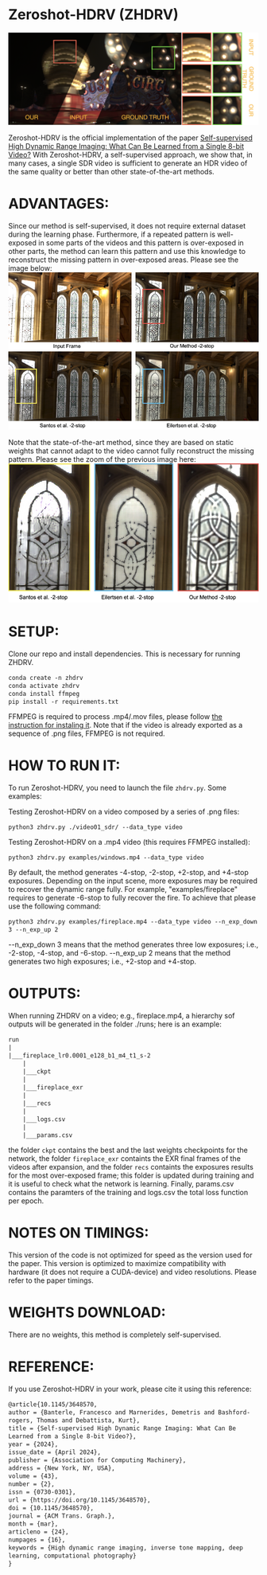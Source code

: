 Zeroshot-HDRV (ZHDRV)
=============
![HDR-VDP](images/teaser.png?raw=true "Zeroshot-HDRV")

Zeroshot-HDRV is the official implementation of the paper [Self-supervised High Dynamic Range Imaging: What Can Be Learned from a Single 8-bit Video?](https://doi.org/10.1145/3648570) With Zeroshot-HDRV, a self-supervised approach, we show that, in many cases, a single SDR video is sufficient to generate an HDR video of the same quality or better than other state-of-the-art methods.

ADVANTAGES:
============
Since our method is self-supervised, it does not require external dataset during the learning phase. Furthermore, if a repeated pattern is well-exposed in some parts of the videos and this pattern is over-exposed in other parts, the method can learn this pattern and use this knowledge to reconstruct the missing pattern in over-exposed areas. Please see the image below:
![HDR-VDP](images/example.png?raw=true "Zeroshot-HDRV")

Note that the state-of-the-art method, since they are based on static weights that cannot adapt to the video cannot fully reconstruct the missing pattern. Please see the zoom of the previous image here:
![HDR-VDP](images/zoom.png?raw=true "Zeroshot-HDRV")


SETUP:
==============

Clone our repo and install dependencies. This is necessary for running ZHDRV.

```
conda create -n zhdrv
conda activate zhdrv
conda install ffmpeg
pip install -r requirements.txt
```

FFMPEG is required to process .mp4/.mov files, please follow [the instruction for instaling it](https://ffmpeg.org/download.html).
Note that if the video is already exported as a sequence of .png files, FFMPEG is not required.

HOW TO RUN IT:
==============
To run Zeroshot-HDRV, you need to launch the file ```zhdrv.py```. Some examples:

Testing Zeroshot-HDRV on a video composed by a series of .png files:

```
python3 zhdrv.py ./video01_sdr/ --data_type video
```

Testing Zeroshot-HDRV on a .mp4 video (this requires FFMPEG installed):

```
python3 zhdrv.py examples/windows.mp4 --data_type video
```

By default, the method generates -4-stop, -2-stop, +2-stop, and +4-stop exposures. Depending on the input scene, more exposures may be required to recover the dynamic range fully. For example, "examples/fireplace" requires to generate -6-stop to fully recover the fire. To achieve that please use the following command:

```
python3 zhdrv.py examples/fireplace.mp4 --data_type video --n_exp_down 3 --n_exp_up 2
```

--n_exp_down 3 means that the method generates three low exposures; i.e., -2-stop, -4-stop, and -6-stop.
--n_exp_up 2 means that the method generates two high exposures; i.e., +2-stop and +4-stop.

OUTPUTS:
==============

When running ZHDRV on a video; e.g., fireplace.mp4, a hierarchy sof outputs will be generated in the folder ./runs; here is an example:

```
run
|
|___fireplace_lr0.0001_e128_b1_m4_t1_s-2
    |
    |___ckpt
    |
    |___fireplace_exr
    |
    |___recs
    |
    |___logs.csv
    |
    |___params.csv
```

the folder ```ckpt``` contains the best and the last weights checkpoints for the network, 
the folder ```fireplace_exr``` containts the EXR final frames of the videos after expansion, and
the folder ```recs``` containts the exposures results for the most over-exposed frame; this folder is updated during training and it is useful to
check what the network is learning. Finally, params.csv contains the paramters of the training and logs.csv the total loss function per epoch.


NOTES ON TIMINGS:
==============
This version of the code is not optimized for speed as the version used for the paper. This version is optimized to maximize compatibility with hardware (it does not require a CUDA-device) and video resolutions. Please refer to the paper timings.

WEIGHTS DOWNLOAD:
=================
There are no weights, this method is completely self-supervised.

REFERENCE:
==========

If you use Zeroshot-HDRV in your work, please cite it using this reference:

```
@article{10.1145/3648570,
author = {Banterle, Francesco and Marnerides, Demetris and Bashford-rogers, Thomas and Debattista, Kurt},
title = {Self-supervised High Dynamic Range Imaging: What Can Be Learned from a Single 8-bit Video?},
year = {2024},
issue_date = {April 2024},
publisher = {Association for Computing Machinery},
address = {New York, NY, USA},
volume = {43},
number = {2},
issn = {0730-0301},
url = {https://doi.org/10.1145/3648570},
doi = {10.1145/3648570},
journal = {ACM Trans. Graph.},
month = {mar},
articleno = {24},
numpages = {16},
keywords = {High dynamic range imaging, inverse tone mapping, deep learning, computational photography}
}
```
